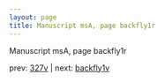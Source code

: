 ```yaml
---
layout: page
title: Manuscript msA, page backfly1r
---
```


Manuscript msA, page backfly1r

prev:  [327v](../327v) | next:  [backfly1v](../backfly1v)